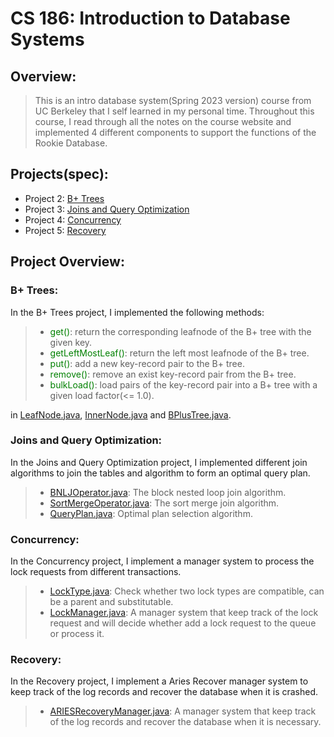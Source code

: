 # CS 186: Introduction to Database Systems

## Overview:

> This is an intro database system(Spring 2023 version) course from UC Berkeley that I self learned in my personal time.
> Throughout this course, I read through all the notes on the course website and implemented 4 different components to support the functions of the Rookie Database. 

## Projects(spec):

- Project 2: [B+ Trees](https://cs186.gitbook.io/project/assignments/proj2)
- Project 3: [Joins and Query Optimization](https://cs186.gitbook.io/project/assignments/proj3)
- Project 4: [Concurrency](https://cs186.gitbook.io/project/assignments/proj4)
- Project 5: [Recovery](https://cs186.gitbook.io/project/assignments/proj5)

## Project Overview:

### B+ Trees:

In the B+ Trees project, I implemented the following methods:

> - <span style="color: green">get()</span>: return the corresponding leafnode of the B+ tree with the given key.
> - <span style="color: green">getLeftMostLeaf()</span>: return the left most leafnode of the B+ tree.
> - <span style="color: green">put()</span>: add a new key-record pair to the B+ tree.
> - <span style="color: green">remove()</span>: remove an exist key-record pair from the B+ tree.
> - <span style="color: green">bulkLoad()</span>: load pairs of the key-record pair into a B+ tree with a given load factor(<= 1.0).

in [LeafNode.java](https://github.com/Leon123-Lin/sp23-rookiedb/blob/main/src/main/java/edu/berkeley/cs186/database/index/LeafNode.java), 
[InnerNode.java](https://github.com/Leon123-Lin/sp23-rookiedb/blob/main/src/main/java/edu/berkeley/cs186/database/index/InnerNode.java) 
and [BPlusTree.java](https://github.com/Leon123-Lin/sp23-rookiedb/blob/main/src/main/java/edu/berkeley/cs186/database/index/BPlusTree.java).


### Joins and Query Optimization:

In the Joins and Query Optimization project, I implemented different join algorithms to join the tables and algorithm to form an optimal query plan.

> - [BNLJOperator.java](https://github.com/Leon123-Lin/sp23-rookiedb/blob/main/src/main/java/edu/berkeley/cs186/database/query/join/BNLJOperator.java): The block nested loop join algorithm.
> - [SortMergeOperator.java](https://github.com/Leon123-Lin/sp23-rookiedb/blob/main/src/main/java/edu/berkeley/cs186/database/query/join/SortMergeOperator.java): The sort merge join algorithm.
> - [QueryPlan.java](https://github.com/Leon123-Lin/sp23-rookiedb/blob/main/src/main/java/edu/berkeley/cs186/database/query/QueryPlan.java): Optimal plan selection algorithm.


### Concurrency:

In the Concurrency project, I implement a manager system to process the lock requests from different transactions.

> - [LockType.java](https://github.com/Leon123-Lin/sp23-rookiedb/blob/main/src/main/java/edu/berkeley/cs186/database/concurrency/LockType.java): Check whether two lock types are compatible, can be a parent and substitutable.
> - [LockManager.java](https://github.com/Leon123-Lin/sp23-rookiedb/blob/main/src/main/java/edu/berkeley/cs186/database/concurrency/LockManager.java): A manager system that keep track of the lock request and will decide whether add a lock request to the queue or process it.


### Recovery:

In the Recovery project, I implement a Aries Recover manager system to keep track of the log records and recover the database when it is crashed.

> - [ARIESRecoveryManager.java](https://github.com/Leon123-Lin/sp23-rookiedb/blob/main/src/main/java/edu/berkeley/cs186/database/recovery/ARIESRecoveryManager.java): A manager system that keep track of the log records and recover the database when it is necessary.
